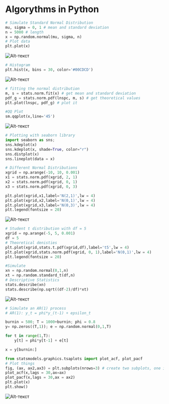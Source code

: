# Algorythms in Python

```python
# Simulate Standard Normal Distribution
mu, sigma = 0, 1 # mean and standard deviation
n = 5000 # length 
x = np.random.normal(mu, sigma, n)
# Plot data
plt.plot(x)
```
![Alt-текст](https://github.com/anastasiia-belova/Algorythms-in-Python/blob/main/Simulated%20data.png)

```python
# Histogram
plt.hist(x, bins = 30, color='#00CDCD')

```
![Alt-текст](https://github.com/anastasiia-belova/Algorythms-in-Python/blob/main/Histogram.png)


```python
# fitting the normal distribution 
m, s = stats.norm.fit(x) # get mean and standard deviation  
pdf_g = stats.norm.pdf(lnspc, m, s) # get theoretical values  
plt.plot(lnspc, pdf_g) # plot it

#QQ Plot
sm.qqplot(x,line='45')
```
![Alt-текст](https://github.com/anastasiia-belova/Algorythms-in-Python/blob/main/qq%20plot.png)

```python
# Plotting with seaborn library
import seaborn as sns; 
sns.kdeplot(x)
sns.kdeplot(x, shade=True, color="r")
sns.distplot(x)
sns.lineplot(data = x)

# Different Normal Distributions
xgrid = np.arange(-10, 10, 0.001)
x1 = stats.norm.pdf(xgrid, 2, 1)
x2 = stats.norm.pdf(xgrid, 0, 1)
x3 = stats.norm.pdf(xgrid, 0, 3)

plt.plot(xgrid,x1,label='N(2,1)',lw = 4)
plt.plot(xgrid,x2,label='N(0,1)',lw = 4)
plt.plot(xgrid,x3,label='N(0,3)',lw = 4)
plt.legend(fontsize = 20)
```
![Alt-текст](https://github.com/anastasiia-belova/Algorythms-in-Python/blob/main/Normal%20distributions.png)

```python
# Student t distribution with df = 5
xgrid = np.arange(-5, 5, 0.001)
df = 5
# Theoretical denisties
plt.plot(xgrid,stats.t.pdf(xgrid,df),label='t5',lw = 4)
plt.plot(xgrid,stats.norm.pdf(xgrid, 0, 1),label='N(0,1)',lw = 4)
plt.legend(fontsize = 20)

#Simulate
xn = np.random.normal(0,1,n)
xt = np.random.standard_t(df,n)
# Descriptive Statistics
stats.describe(xn)
stats.describe(np.sqrt((df-2)/df)*xt)
```
![Alt-текст](https://github.com/anastasiia-belova/Algorythms-in-Python/blob/main/student%20t%20distr.png)

```python
# Simulate an AR(1) process
# AR(1): y_t = phi*y_(t-1) + epsilon_t

burnin = 500; T = 1000+burnin; phi = 0.8
y= np.zeros((T,1)); e = np.random.normal(0,1,T)

for t in range(1,T):
    y[t] = phi*y[t-1] + e[t]

x = y[burnin:]

from statsmodels.graphics.tsaplots import plot_acf, plot_pacf
# Plot things
fig, (ax, ax2,ax3) = plt.subplots(nrows=3) # create two subplots, one in each row
plot_acf(x,lags = 30,ax=ax)
plot_pacf(x,lags = 30,ax = ax2)
plt.plot(x)
plt.show()
```
![Alt-текст](https://github.com/anastasiia-belova/Algorythms-in-Python/blob/main/AR(1).png)
